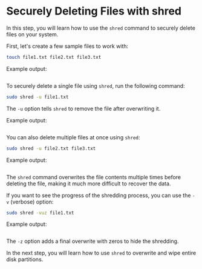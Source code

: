 # Securely Deleting Files with shred

In this step, you will learn how to use the `shred` command to securely delete files on your system.

First, let's create a few sample files to work with:

```bash
touch file1.txt file2.txt file3.txt
```

Example output:

```

```

To securely delete a single file using `shred`, run the following command:

```bash
sudo shred -u file1.txt
```

The `-u` option tells `shred` to remove the file after overwriting it.

Example output:

```

```

You can also delete multiple files at once using `shred`:

```bash
sudo shred -u file2.txt file3.txt
```

Example output:

```

```

The `shred` command overwrites the file contents multiple times before deleting the file, making it much more difficult to recover the data.

If you want to see the progress of the shredding process, you can use the `-v` (verbose) option:

```bash
sudo shred -vuz file1.txt
```

Example output:

```

```

The `-z` option adds a final overwrite with zeros to hide the shredding.

In the next step, you will learn how to use `shred` to overwrite and wipe entire disk partitions.
